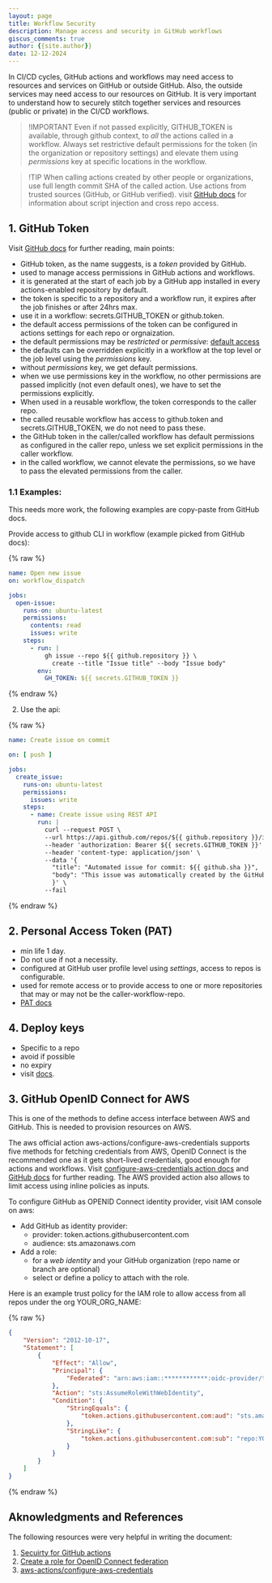 ```yaml
---
layout: page
title: Workflow Security
description: Manage access and security in GitHub workflows
giscus_comments: true
author: {{site.author}}
date: 12-12-2024
---
```


In CI/CD cycles, GitHub actions and workflows may need access to resources and services on GitHub or outside GitHub. Also, 
the outside services may need access to our resources on GitHub. It is very important to understand how to securely stitch 
together services and resources (public or private) in the CI/CD workflows. 

> !IMPORTANT
> Even if not passed explicitly, GITHUB_TOKEN is available, through github context, to *all* the actions called in a workflow. Always set restrictive default permissions for the token (in the organization or repository settings) and elevate them using *permissions* key at specific locations in the workflow.

> !TIP
> When calling actions created by other people or organizations, use full length commit SHA of the called action.
> Use actions from trusted sources (GitHub, or GitHub verified).
> visit [GitHub docs](https://docs.github.com/en/actions/security-for-github-actions/security-guides/security-hardening-for-github-actions) for information about script injection and cross repo access.

## 1. GitHub Token

Visit [GitHub docs](https://docs.github.com/en/actions/security-for-github-actions/security-guides/automatic-token-authentication) 
for further reading, main points:

- GitHub token, as the name suggests, is a *token* provided by GitHub.
-  used to manage access permissions in GitHub actions and workflows.
- it is generated at the start of each job by a GitHub app installed in every actions-enabled repository by default.
- the token is specific to a repository and a workflow run, it expires after the job finishes or after 24hrs max.
- use it in a workflow: secrets.GITHUB_TOKEN or github.token.
- the default access permissions of the token can be configured in actions settings for each repo or orgnaization.
- the default permissions may be *restricted* or *permissive*: [default access](https://docs.github.com/en/actions/security-for-github-actions/security-guides/automatic-token-authentication#permissions-for-the-github_token)
- the defaults can be overridden explicitly in a workflow at the top level or the job level using the *permissions* key.
- without *permissions* key, we get default permissions.
- when we use permissions key in the workflow, no other permissions are passed implicitly (not even default ones), we have to set the permissions explicitly.
- When used in a reusable workflow, the token  corresponds to the caller repo.
- the called reusable workflow has access to github.token and secrets.GITHUB_TOKEN, we do not need to pass these.
- the GitHub token in the caller/called workflow has default permissions as configured in the caller repo, unless we set explicit permissions in the caller workflow.
- in the called workflow, we cannot elevate the permissions, so we have to pass the elevated permissions from the caller.

### 1.1 Examples:

This needs more work, the following examples are copy-paste from GitHub docs.

Provide access to github CLI in workflow (example picked from GitHub docs):

{% raw %} 
```yaml
name: Open new issue
on: workflow_dispatch

jobs:
  open-issue:
    runs-on: ubuntu-latest
    permissions:
      contents: read
      issues: write
    steps:
      - run: |
          gh issue --repo ${{ github.repository }} \
            create --title "Issue title" --body "Issue body"
        env:
          GH_TOKEN: ${{ secrets.GITHUB_TOKEN }}
```
{% endraw %}

2. Use the api:

{% raw %} 
```yaml
name: Create issue on commit

on: [ push ]

jobs:
  create_issue:
    runs-on: ubuntu-latest
    permissions:
      issues: write
    steps:
      - name: Create issue using REST API
        run: |
          curl --request POST \
          --url https://api.github.com/repos/${{ github.repository }}/issues \
          --header 'authorization: Bearer ${{ secrets.GITHUB_TOKEN }}' \
          --header 'content-type: application/json' \
          --data '{
            "title": "Automated issue for commit: ${{ github.sha }}",
            "body": "This issue was automatically created by the GitHub Action workflow **${{ github.workflow }}**. \n\n The commit hash was: _${{ github.sha }}_."
            }' \
          --fail
```
{% endraw %}

## 2. Personal Access Token (PAT)

-  min life 1 day.
- Do not use if not a necessity.
- configured at GitHub user profile level using *settings*,  access to repos is configurable.
- used for remote access or to provide access to one or more repositories that may or may not be the caller-workflow-repo.
- [PAT docs](https://docs.github.com/en/authentication/keeping-your-account-and-data-secure/managing-your-personal-access-tokens)

## 4. Deploy keys

- Specific to a repo
- avoid if possible
- no expiry
- visit [docs](https://docs.github.com/en/enterprise-cloud@latest/authentication/connecting-to-github-with-ssh/managing-deploy-keys#deploy-keys).

## 3. GitHub OpenID Connect for AWS

This is one of the methods to define access interface between AWS and GitHub. This is needed to provision resources on AWS.

The aws official action aws-actions/configure-aws-credentials supports five methods for fetching credentials from AWS, 
OpenID Connect is the recommended one as it gets short-lived credentials, good enough for actions and workflows. Visit [configure-aws-credentials action docs](https://github.com/aws-actions/configure-aws-credentials?tab=readme-ov-file#oidc)
and [GitHub docs](https://docs.github.com/en/actions/security-for-github-actions/security-hardening-your-deployments/configuring-openid-connect-in-amazon-web-services#adding-the-identity-provider-to-aws) for further reading. The AWS provided action also allows to limit access using inline policies as inputs.

To configure GitHub as OPENID Connect identity provider, visit IAM console on aws:

- Add GitHub as identity provider:
  - provider: token.actions.githubusercontent.com
  - audience: sts.amazonaws.com
- Add a role:
  - for a *web identity* and your GitHub organization (repo name or branch are optional)
  - select or define a policy to attach with the role.

Here is an example trust policy for the IAM role to allow access from all repos under the org YOUR_ORG_NAME:

{% raw %} 
```json
{
    "Version": "2012-10-17",
    "Statement": [
        {
            "Effect": "Allow",
            "Principal": {
                "Federated": "arn:aws:iam::************:oidc-provider/token.actions.githubusercontent.com"
            },
            "Action": "sts:AssumeRoleWithWebIdentity",
            "Condition": {
                "StringEquals": {
                    "token.actions.githubusercontent.com:aud": "sts.amazonaws.com"
                },
                "StringLike": {
                    "token.actions.githubusercontent.com:sub": "repo:YOUR_ORG_NAME/*"
                }
            }
        }
    ]
}
```
{% endraw %}


## Aknowledgments and References

The following resources were very helpful in writing the document:

1. [Secuirty for GitHub actions](https://docs.github.com/en/actions/security-for-github-actions)
2. [Create a role for OpenID Connect federation](https://docs.aws.amazon.com/IAM/latest/UserGuide/id_roles_create_for-idp_oidc.html#idp_oidc_Create_GitHub)
3. [aws-actions/configure-aws-credentials](https://github.com/aws-actions/configure-aws-credentials#configure-aws-credentials-for-github-actions)
